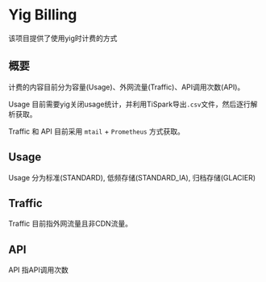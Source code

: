 # Yig Billing

该项目提供了使用yig时计费的方式

## 概要

计费的内容目前分为容量(Usage)、外网流量(Traffic)、API调用次数(API)。

Usage 目前需要yig关闭usage统计，并利用TiSpark导出`.csv`文件，然后逐行解析获取。

Traffic 和 API 目前采用 `mtail` + `Prometheus` 方式获取。

## Usage

Usage 分为标准(STANDARD), 低频存储(STANDARD_IA), 归档存储(GLACIER)

## Traffic

Traffic 目前指外网流量且非CDN流量。

## API

API 指API调用次数
